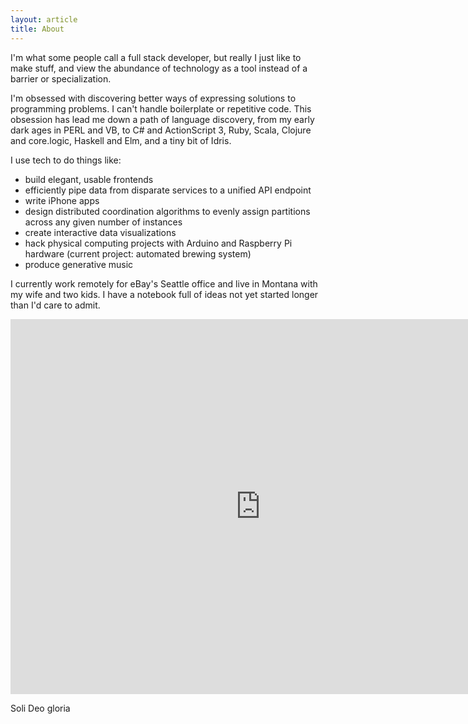 ```yaml
---
layout: article
title: About
---
```


I'm what some people call a full stack developer, but really I just like to make
stuff, and view the abundance of technology as a tool instead of a barrier or
specialization.

I'm obsessed with discovering better ways of expressing solutions to programming
problems. I can't handle boilerplate or repetitive code. This obsession has lead
me down a path of language discovery, from my early dark ages in PERL and VB, to
C# and ActionScript 3, Ruby, Scala, Clojure and core.logic, Haskell and Elm, and
a tiny bit of Idris.

I use tech to do things like:

- build elegant, usable frontends
- efficiently pipe data from disparate services to a unified API endpoint
- write iPhone apps
- design distributed coordination algorithms to evenly assign partitions across
  any given number of instances
- create interactive data visualizations
- hack physical computing projects with Arduino and Raspberry Pi hardware
  (current project: automated brewing system)
- produce generative music

I currently work remotely for eBay's Seattle office and live in Montana with my
wife and two kids. I have a notebook full of ideas not yet started longer than
I'd care to admit.

<iframe
  src="https://www.google.com/maps/embed?pb=!1m0!3m2!1sen!2sus!4v1420660262572!6m8!1m7!1sgQfFugyX2f9MD2WCkFcsZA!2m2!1d47.6037383!2d-122.333842!3f39.34239832458544!4f-11.83723720111874!5f1.6436239058746196"
  width="800" height="600" frameborder="0" style="border:0">
</iframe>

Soli Deo gloria
